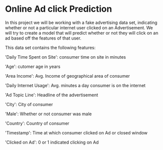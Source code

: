# Online Ad click Prediction
 In this project we will be working with a fake advertising data set, indicating whether or not a particular internet user clicked on an Advertisement. We will try to create a model that will predict whether or not they will click on an ad based off the features of that user.

This data set contains the following features:

 'Daily Time Spent on Site': consumer time on site in minutes
 
 'Age': cutomer age in years
 
 'Area Income': Avg. Income of geographical area of consumer
 
 'Daily Internet Usage': Avg. minutes a day consumer is on the internet
 
 'Ad Topic Line': Headline of the advertisement
 
 'City': City of consumer
 
 'Male': Whether or not consumer was male

 'Country': Country of consumer
 
 'Timestamp': Time at which consumer clicked on Ad or closed window
 
 'Clicked on Ad': 0 or 1 indicated clicking on Ad
